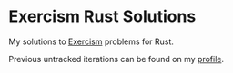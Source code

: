 # Exercism Rust Solutions

My solutions to [Exercism](http://exercism.io) problems for Rust.

Previous untracked iterations can be found on my [profile](http://exercism.io/csand).
